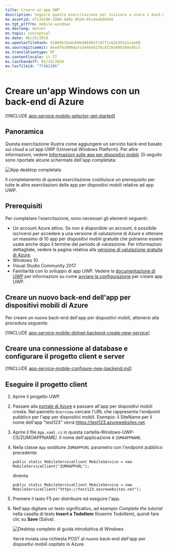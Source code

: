```yaml
---
title: Creare un'app UWP
description: Seguire questa esercitazione per iniziare a usare i back-end dell'app per dispositivi mobili di Azure per la distribuzione di app UWP (Universal Windows Platform) in C#, Visual Basic o JavaScript.
ms.assetid: 47124296-2908-4d92-85e0-05c4aa6db916
ms.tgt_pltfrm: mobile-windows
ms.devlang: dotnet
ms.topic: conceptual
ms.date: 06/25/2019
ms.openlocfilehash: 9188db19adab9bd46d65fc97f1c62b39141cee90
ms.sourcegitcommit: 6ee876c800da7a14464d276cd726a49b504c45c5
ms.translationtype: MT
ms.contentlocale: it-IT
ms.lasthandoff: 02/19/2020
ms.locfileid: "77461386"
---
```

# <a name="create-a-windows-app-with-an-azure-backend"></a>Creare un'app Windows con un back-end di Azure

[!INCLUDE [app-service-mobile-selector-get-started](../../includes/app-service-mobile-selector-get-started.md)]

## <a name="overview"></a>Panoramica

Questa esercitazione illustra come aggiungere un servizio back-end basato sul cloud a un'app UWP (Universal Windows Platform). Per altre informazioni, vedere [Informazioni sulle app per dispositivi mobili](app-service-mobile-value-prop.md). Di seguito sono riportate alcune schermate dell'app completata:

![App desktop completata](./media/app-service-mobile-windows-store-dotnet-get-started/mobile-quickstart-completed-desktop.png)

Il completamento di questa esercitazione costituisce un prerequisito per tutte le altre esercitazioni delle app per dispositivi mobili relative ad app UWP.

## <a name="prerequisites"></a>Prerequisiti

Per completare l'esercitazione, sono necessari gli elementi seguenti:

* Un account Azure attivo. Se non è disponibile un account, è possibile iscriversi per accedere a una versione di valutazione di Azure e ottenere un massimo di 10 app per dispositivi mobili gratuite che potranno essere usate anche dopo il termine del periodo di valutazione. Per informazioni dettagliate, vedere la pagina relativa alla [versione di valutazione gratuita di Azure](https://azure.microsoft.com/pricing/free-trial/).
* Windows 10.
* Visual Studio Community 2017.
* Familiarità con lo sviluppo di app UWP. Vedere la [documentazione di UWP](https://docs.microsoft.com/windows/uwp/) per informazioni su come [avviare la configurazione](https://docs.microsoft.com/windows/uwp/get-started/get-set-up) per creare app UWP.

## <a name="create-a-new-azure-mobile-app-backend"></a>Creare un nuovo back-end dell'app per dispositivi mobili di Azure

Per creare un nuovo back-end dell'app per dispositivi mobili, attenersi alla procedura seguente.

[!INCLUDE [app-service-mobile-dotnet-backend-create-new-service](../../includes/app-service-mobile-dotnet-backend-create-new-service.md)]

## <a name="create-a-database-connection-and-configure-the-client-and-server-project"></a>Creare una connessione al database e configurare il progetto client e server
[!INCLUDE [app-service-mobile-configure-new-backend.md](../../includes/app-service-mobile-configure-new-backend.md)]

## <a name="run-the-client-project"></a>Eseguire il progetto client

1. Aprire il progetto UWP.

2. Passare alla [portale di Azure](https://portal.azure.com/) e passare all'app per dispositivi mobili creata. Nel pannello `Overview` cercare l'URL che rappresenta l'endpoint pubblico per l'app per dispositivi mobili. Esempio: il SiteName per il nome dell'app "test123" verrà https://test123.azurewebsites.net.

3. Aprire il file `App.xaml.cs` in questa cartella-Windows-UWP-CS/ZUMOAPPNAME/. Il nome dell'applicazione è `ZUMOAPPNAME`.

4. Nella classe `App` sostituire `ZUMOAPPURL` parametro con l'endpoint pubblico precedente.

    `public static MobileServiceClient MobileService = new MobileServiceClient("ZUMOAPPURL");`

    diventa
    
    `public static MobileServiceClient MobileService = new MobileServiceClient("https://test123.azurewebsites.net");`

5. Premere il tasto F5 per distribuire ed eseguire l'app.

6. Nell'app digitare un testo significativo, ad esempio *Complete the tutorial* nella casella di testo **Insert a TodoItem** (Inserire TodoItem), quindi fare clic su **Save** (Salva).

    ![Desktop completo di guida introduttiva di Windows](./media/app-service-mobile-windows-store-dotnet-get-started/mobile-quickstart-startup.png)

    Verrà inviata una richiesta POST al nuovo back-end dell'app per dispositivi mobili ospitato in Azure.
